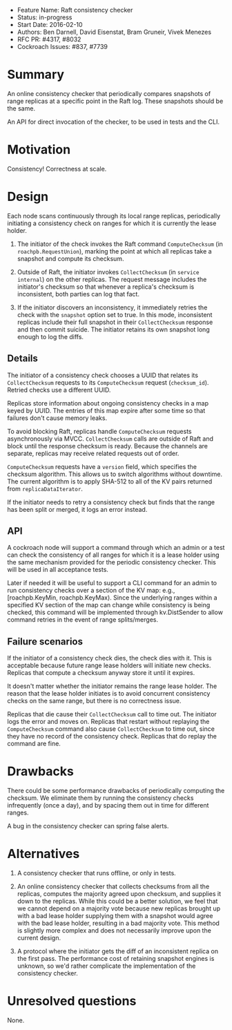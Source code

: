 -   Feature Name: Raft consistency checker
-   Status: in-progress
-   Start Date: 2016-02-10
-   Authors: Ben Darnell, David Eisenstat, Bram Gruneir, Vivek Menezes
-   RFC PR: #4317, #8032
-   Cockroach Issues: #837, #7739

Summary
=======

An online consistency checker that periodically compares snapshots of
range replicas at a specific point in the Raft log. These snapshots
should be the same.

An API for direct invocation of the checker, to be used in tests and the
CLI.

Motivation
==========

Consistency! Correctness at scale.

Design
======

Each node scans continuously through its local range replicas,
periodically initiating a consistency check on ranges for which it is
currently the lease holder.

1.  The initiator of the check invokes the Raft command
    `ComputeChecksum` (in `roachpb.RequestUnion`), marking the point at
    which all replicas take a snapshot and compute its checksum.

2.  Outside of Raft, the initiator invokes `CollectChecksum` (in
    `service internal`) on the other replicas. The request message
    includes the initiator's checksum so that whenever a replica's
    checksum is inconsistent, both parties can log that fact.

3.  If the initiator discovers an inconsistency, it immediately retries
    the check with the `snapshot` option set to true. In this mode,
    inconsistent replicas include their full snapshot in their
    `CollectChecksum` response and then commit suicide. The initiator
    retains its own snapshot long enough to log the diffs.

Details
-------

The initiator of a consistency check chooses a UUID that relates its
`CollectChecksum` requests to its `ComputeChecksum` request
(`checksum_id`). Retried checks use a different UUID.

Replicas store information about ongoing consistency checks in a map
keyed by UUID. The entries of this map expire after some time so that
failures don't cause memory leaks.

To avoid blocking Raft, replicas handle `ComputeChecksum` requests
asynchronously via MVCC. `CollectChecksum` calls are outside of Raft and
block until the response checksum is ready. Because the channels are
separate, replicas may receive related requests out of order.

`ComputeChecksum` requests have a `version` field, which specifies the
checksum algorithm. This allows us to switch algorithms without
downtime. The current algorithm is to apply SHA-512 to all of the KV
pairs returned from `replicaDataIterator`.

If the initiator needs to retry a consistency check but finds that the
range has been split or merged, it logs an error instead.

API
---

A cockroach node will support a command through which an admin or a test
can check the consistency of all ranges for which it is a lease holder
using the same mechanism provided for the periodic consistency checker.
This will be used in all acceptance tests.

Later if needed it will be useful to support a CLI command for an admin
to run consistency checks over a section of the KV map: e.g.,
\[roachpb.KeyMin, roachpb.KeyMax). Since the underlying ranges within a
specified KV section of the map can change while consistency is being
checked, this command will be implemented through kv.DistSender to allow
command retries in the event of range splits/merges.

Failure scenarios
-----------------

If the initiator of a consistency check dies, the check dies with it.
This is acceptable because future range lease holders will initiate new
checks. Replicas that compute a checksum anyway store it until it
expires.

It doesn't matter whether the initiator remains the range lease holder.
The reason that the lease holder initiates is to avoid concurrent
consistency checks on the same range, but there is no correctness issue.

Replicas that die cause their `CollectChecksum` call to time out. The
initiator logs the error and moves on. Replicas that restart without
replaying the `ComputeChecksum` command also cause `CollectChecksum` to
time out, since they have no record of the consistency check. Replicas
that do replay the command are fine.

Drawbacks
=========

There could be some performance drawbacks of periodically computing the
checksum. We eliminate them by running the consistency checks
infrequently (once a day), and by spacing them out in time for different
ranges.

A bug in the consistency checker can spring false alerts.

Alternatives
============

1.  A consistency checker that runs offline, or only in tests.

2.  An online consistency checker that collects checksums from all the
    replicas, computes the majority agreed upon checksum, and supplies
    it down to the replicas. While this could be a better solution, we
    feel that we cannot depend on a majority vote because new replicas
    brought up with a bad lease holder supplying them with a snapshot
    would agree with the bad lease holder, resulting in a bad
    majority vote. This method is slightly more complex and does not
    necessarily improve upon the current design.

3.  A protocol where the initiator gets the diff of an inconsistent
    replica on the first pass. The performance cost of retaining
    snapshot engines is unknown, so we'd rather complicate the
    implementation of the consistency checker.

Unresolved questions
====================

None.
